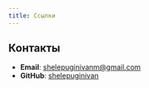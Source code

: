 ```yaml
---
title: Ссылки
---
```


## Контакты

- **Email**: [shelepuginivanm@gmail.com](mailto:shelepuginivanm@gmail.com)
- **GitHub**: [shelepuginivan](https://github.com/shelepuginivan)
